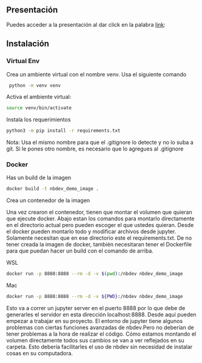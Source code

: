 ## Presentación

Puedes acceder a la presentación al dar click en la palabra [link](https://docs.google.com/presentation/d/1juQ-Jf7oFh4Oq3N19KN2kUgHJ8-BsHSrlgDQj2pw21U/edit?usp=sharing):

## Instalación

### Virtual Env

  Crea un ambiente virtual con el nombre venv. Usa el siguiente comando
  
 ```bash
  python -m venv venv
  ```
  Activa el ambiente virtual: 
  
  ```bash
  source venv/bin/activate
  ```
  Instala los requerimientos
  
  ```bash
  python3 -m pip install -r requirements.txt
  ```

Nota: Usa el mismo nombre para que el .gitignore lo detecte y no lo suba a git. Si le pones otro nombre, es necesario que lo agregues al .gitignore

### Docker

Has un build de la imagen

```bash
docker build -t nbdev_demo_image .
```
Crea un contenedor de la imagen

Una vez crearon el contenedor, tienen que montar el volumen que quieran que ejecute docker. Abajo estan los comandos para montarlo directamente
en el directorio actual pero pueden escoger el que ustedes quieran. Desde el docker pueden montarlo todo y modificar archivos desde jupyter.
Solamente necesitan que en ese directorio este el requirements.txt. De no tener creada la imagen de docker, también necesitaran tener el Dockerfile
para que puedan hacer un build con el comando de arriba.

WSL
```bash
docker run -p 8888:8888 --rm -d -v $(pwd):/nbdev nbdev_demo_image
```
Mac
```bash
docker run -p 8888:8888 --rm -d -v ${PWD}:/nbdev nbdev_demo_image
```

Esto va a correr un jupyter server en el puerto 8888 por lo que debe de generarles el servidor en esta dirección localhost:8888.
Desde aquí pueden empezar a trabajar en su proyecto. El entorno de jupyter tiene algunos problemas con ciertas funciones avanzadas de nbdev.Pero no deberían
de tener problemas a la hora de realizar el código. Cómo estamos montando el volumen directamente todos sus cambios se van a ver reflejados en su carpeta.
Esto debería facilitarles el uso de nbdev sin necesidad de instalar cosas en su computadora.

